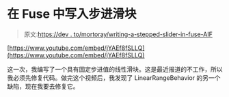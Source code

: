 # 在 Fuse 中写入步进滑块

> 原文:[https://dev . to/mortoray/writing-a-stepped-slider-in-fuse-AIF](https://dev.to/mortoray/writing-a-stepped-slider-in-fuse-aif)

[https://www.youtube.com/embed/jYAEf8fSLLQ](https://www.youtube.com/embed/jYAEf8fSLLQ)

这一次，我编写了一个具有固定步进值的线性滑块。这是最近报道的不工作，所以我必须先修复代码。做完这个视频后，我发现了 LinearRangeBehavior 的另一个缺陷，现在我要去修复它。